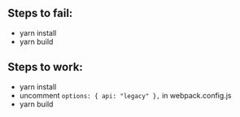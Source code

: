 ## Steps to fail:

- yarn install
- yarn build

## Steps to work:

- yarn install
- uncomment `options: { api: "legacy" },` in webpack.config.js
- yarn build
